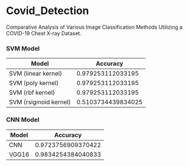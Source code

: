 # Covid_Detection
Comparative Analysis of Various Image Classification Methods Utilizing a COVID-19 Chest X-ray Dataset.


### SVM Model
| Model                   |           Accuracy |    
|-------------------------|--------------------|
| SVM (linear kernel)     | 0.979253112033195  |
| SVM (poly kernel)       | 0.979253112033195  | 
| SVM (rbf kernel)        | 0.979253112033195  |
| SVM (rsigmoid kernel)   | 0.5103734439834025 |


### CNN Model
| Model                   |           Accuracy |    
|-------------------------|--------------------|
| CNN     | 0.9723756909370422 |
| VGG16       | 0.9834254384040833  | 

